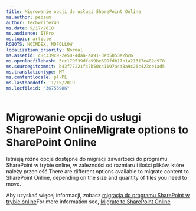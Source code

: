```yaml
---
title: Migrowanie opcji do usługi SharePoint Online
ms.author: pebaum
author: Techwriter40
ms.date: 9/17/2018
ms.audience: ITPro
ms.topic: article
ROBOTS: NOINDEX, NOFOLLOW
localization_priority: Normal
ms.assetid: c8c339c9-2e50-4daa-aa91-3eb5053e2bc6
ms.openlocfilehash: 5cc179539dfa99be699fdb17b1a21317e482d978
ms.sourcegitcommit: b43f77221f47b50c41197a448a9c26c423ce1ad5
ms.translationtype: MT
ms.contentlocale: pl-PL
ms.lasthandoff: 11/15/2019
ms.locfileid: "36753986"
---
```

# <a name="migrate-options-to-sharepoint-online"></a><span data-ttu-id="dd870-102">Migrowanie opcji do usługi SharePoint Online</span><span class="sxs-lookup"><span data-stu-id="dd870-102">Migrate options to SharePoint Online</span></span>

<span data-ttu-id="dd870-103">Istnieją różne opcje dostępne do migracji zawartości do programu SharePoint w trybie online, w zależności od rozmiaru i ilości plików, które należy przenieść.</span><span class="sxs-lookup"><span data-stu-id="dd870-103">There are different options available to migrate content to SharePoint Online, depending on the size and quantity of files you need to move.</span></span>
  
<span data-ttu-id="dd870-104">Aby uzyskać więcej informacji, zobacz [migracja do programu SharePoint w trybie online](https://go.microsoft.com/fwlink/?linkid-2022029)</span><span class="sxs-lookup"><span data-stu-id="dd870-104">For more information see, [Migrate to SharePoint Online](https://go.microsoft.com/fwlink/?linkid-2022029)</span></span>
  

